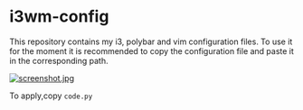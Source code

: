# i3wm-config
This repository contains my i3, polybar and vim configuration files. To use it for the moment it is recommended to copy the configuration file and paste it in the corresponding path.

[![screenshot.jpg](https://i.postimg.cc/nVWvLbpM/screenshot.jpg)](https://postimg.cc/Z0r9fQ9h)

To apply,copy `code.py` 


